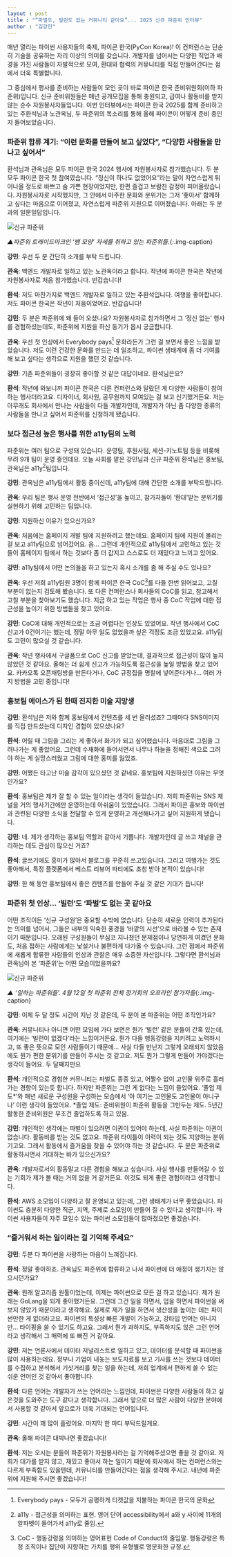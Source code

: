 ```yaml
---
layout : post
title : "“파벌도, 빌런도 없는 커뮤니티 같아요”... 2025 신규 파준위 인터뷰"
author : "김강민"
---
```


매년 열리는 파이썬 사용자들의 축제, 파이콘 한국(PyCon Korea)! 이 컨퍼런스는 단순히 기술을 공유하는 자리 이상의 의미를 갖습니다. 개발자를 넘어서는 다양한 직업과 배경을 가진 사람들이 자발적으로 모여, 환대와 협력의 커뮤니티를 직접 만들어간다는 점에서 더욱 특별합니다.

그 중심에서 행사를 준비하는 사람들이 모인 곳이 바로 파이콘 한국 준비위원회(이하 파준위)입니다. 신규 준비위원들은 매년 공개모집을 통해 충원되고, 급여나 활동비를 받지 않는 순수 자원봉사자들입니다. 이번 인터뷰에서는 파이콘 한국 2025를 함께 준비하고 있는 주환석님과 노관옥님, 두 파준위의 목소리를 통해 올해 파이콘이 어떻게 준비 중인지 들어보았습니다.

### 파준위 합류 계기: “이런 문화를 만들어 보고 싶었다”, “다양한 사람들을 만나고 싶어서”

환석님과 관옥님은 모두 파이콘 한국 2024 행사에 자원봉사자로 참가했습니다. 두 분 모두 파이콘 한국 첫 참여였습니다. “정신이 하나도 없었어요”라는 말이 자연스럽게 튀어나올 정도로 바쁘고 숨 가쁜 현장이었지만, 한편 즐겁고 보람찬 감정이 피어올랐습니다. 자원봉사자로 시작했지만, 그 안에서 마주한 문화와 분위기는 그저 ‘좋아서’ 함께하고 싶다는 마음으로 이어졌고, 자연스럽게 파준위 지원으로 이어졌습니다. 아래는 두 분과의 일문일답입니다.

![신규 파준위](/assets/2025/interview01/001.png)

*▲파준위 트레이드마크인 ‘뱀 모양’ 자세를 취하고 있는 파준위들.*{:.img-caption}

**강민**: 우선 두 분 간단히 소개를 부탁 드립니다.

**관옥**: 백엔드 개발자로 일하고 있는 노관옥이라고 합니다. 작년에 파이콘 한국은 작년에 자원봉사자로 처음 참가했습니다. 반갑습니다!

**환석**: 저도 마찬가지로 백엔드 개발자로 일하고 있는 주환석입니다. 여행을 좋아합니다. 저도 파이콘 한국은 작년이 처음이었어요. 반갑습니다!

**강민**: 두 분은 파준위에 왜 들어 오셨나요? 자원봉사자로 참가하면서 그 ‘정신 없는’ 행사를 경험하셨는데도, 파준위에 지원을 하신 동기가 몹시 궁금합니다.

**관옥**: 우선 첫 인상에서 Everybody pays[^1] 문화라든가 그런 걸 보면서 좋은 느낌을 받았습니다. 저도 이런 건강한 문화를 만드는 데 일조하고, 파이썬 생태계에 좀 더 기여를 해 보고 싶다는 생각으로 지원을 했던 것 같습니다.

[^1]: Everybody pays - 모두가 공평하게 티켓값을 지불하는 파이콘 한국의 문화

**강민**: 기존 파준위들이 굉장히 좋아할 것 같은 대답이네요. 환석님은요?

**환석**: 작년에 와보니까 파이콘 한국은 다른 컨퍼런스와 달랐던 게 다양한 사람들이 참여하는 행사더라고요. 디자이너, 회사원, 공무원까지 모여있는 걸 보고 신기했거든요. 저는 아무래도 회사에서 만나는 사람들이 다들 개발자인데, 개발자가 아닌 좀 다양한 종류의 사람들을 만나고 싶어서 파준위를 신청하게 됐습니다.

### 보다 접근성 높은 행사를 위한 a11y팀의 노력

파준위는 여러 팀으로 구성돼 있습니다. 운영팀, 후원사팀, 세션-키노트팀 등을 비롯해 무려 9개 팀이 운영 중인데요. 오늘 사회를 맡은 강민님과 신규 파준위 환석님은 홍보팀, 관옥님은 a11y[^2]팀입니다.

[^2]: a11y - 접근성을 의미하는 표현. 영어 단어 accessibility에서 a와 y 사이에 11개의 알파벳이 들어가서 a11y로 줄임.

**강민**: 관옥님은 a11y팀에서 활동 중이신데, a11y팀에 대해 간단한 소개를 부탁드립니다.

**관옥**: 우리 팀은 행사 운영 전반에서 ‘접근성’을 높이고, 참가자들이 ‘환대’받는 분위기를 실현하기 위해 고민하는 팀입니다.

**강민**: 지원하신 이유가 있으신가요?

**관옥**: 처음에는 홈페이지 개발 팀에 지원하려고 했는데요. 홈페이지 팀에 지원이 몰리는 걸 보고 a11y팀으로 넘어갔어요. 음… 그런데 개인적으로 a11y팀에서 고민하고 있는 것들이 홈페이지 팀에서 하는 것보다 좀 더 값지고 스스로도 더 재밌다고 느끼고 있어요.

**강민**: a11y팀에서 어떤 논의들을 하고 있는지 혹시 소개를 좀 해 주실 수도 있나요?

**관옥**: 우선 저희 a11y팀원 3명이 함께 파이콘 한국 CoC[^3]를 다들 한번 읽어보고, 고칠 부분이 없는지 검토해 봤습니다. 또 다른 컨퍼런스나 회사들의 CoC를 읽고, 참고해서 고칠 부분을 찾아보기도 했습니다. 지금 하고 있는 작업은 행사 중 CoC 작업에 대한 접근성을 높이기 위한 방법들을 찾고 있어요.

[^3]: CoC - 행동강령을 의미하는 영어표현 Code of Conduct의 줄임말. 행동강령은 특정 조직이나 집단이 지향하는 가치를 행위 유형별로 명문화한 규정.

**강민**: CoC에 대해 개인적으로는 조금 어렵다는 인상도 있었어요. 작년 행사에서 CoC 신고가 0건이기는 했는데, 정말 아무 일도 없었을까 싶은 걱정도 조금 있었고요. a11y팀도 고민이 많으실 것 같습니다.

**관옥**:  작년 행사에서 구글폼으로 CoC 신고를 받았는데, 결과적으로 접근성이 많이 높지 않았던 것 같아요. 올해는 더 쉽게 신고가 가능하도록 접근성을 높일 방법을 찾고 있어요. 카카오톡 오픈채팅방을 만든다거나, CoC 규정집을 명찰에 넣어준다거나… 여러 가지 방법을 고민 중입니다!

### 홍보팀 에이스가 된 한때 진지한 미술 지망생

**강민**: 환석님은 저와 함께 홍보팀에서 컨텐츠를 세 번 올리셨죠? 그때마다 SNS이미지를 직접 만드셨는데 디자인 경험이 있으셨나요?

**환석**: 어릴 때 그림을 그리는 게 좋아서 화가가 되고 싶어했습니다. 마음대로 그림을 그려나가는 게 좋았어요. 그런데 수채화에 들어서면서 나무나 하늘을 정해진 색으로 그려야 하는 게 실망스러웠고 그림에 대한 홍미를 잃었죠.

**강민**: 어쨌든 타고난 미술 감각이 있으셨던 것 같네요. 홍보팀에 지원하셨던 이유는 무엇인가요?

**환석**: 홍보팀은 제가 잘 할 수 있는 일이라는 생각이 들었습니다. 저희 파준위는 SNS 채널을 거의 행사기간에만 운영하는데 아쉬움이 있었습니다. 그래서 파이콘 홍보와 파이썬과 관련된 다양한 소식을 전달할 수 있게 운영하고 개선해나가고 싶어 지원하게 됐습니다.

**강민**: 네. 제가 생각하는 홍보팀 역할과 같아서 기쁩니다. 개발자인데 글 쓰고 채널을 관리하는 데도 관심이 많으신 거죠?

**환석**: 글쓰기에도 흥미가 많아서 블로그를 꾸준히 쓰고있습니다. 그리고 여행가는 것도 좋아해서, 특정 플랫폼에서 베스트 리뷰어 파티에도 초청 받아 본적이 있습니다!

**강민**: 한 해 동안 홍보팀에서 좋은 컨텐츠를 만들어 주실 것 같은 기대가 듭니다!

### 파준위 첫 인상… ‘빌런’도 ‘파벌’도 없는 곳 같아요

어떤 조직이든 ‘신규 구성원’은 중요할 수밖에 없습니다. 단순히 새로운 인력이 추가된다는 의미를 넘어서, 그들은 내부의 익숙한 풍경을 ‘바깥의 시선’으로 바라볼 수 있는 존재이기 때문입니다. 오래된 구성원들이 무심코 지나쳤던 문제점이나 당연하게 여겼던 문화도, 처음 접하는 사람에게는 낯설거나 불편하게 다가올 수 있습니다. 그런 점에서 파준위에 새롭게 합류한 사람들의 인상과 관찰은 매우 소중한 자산입니다. 그렇다면 환석님과 관옥님이 본 ‘파준위’는 어떤 모습이었을까요?

![신규 파준위](/assets/2025/interview01/002.png)

*▲ ‘일하는 파준위들’. 4월 12일 첫 파준위 전체 정기회의 오프라인 참가자들*{:.img-caption}

**강민**: 이제 두 달 정도 시간이 지난 것 같은데, 두 분이 본 파준위는 어떤 조직인가요?

**관옥**: 커뮤니티나 아니면 어떤 모임에 가다 보면은 뭔가 ‘빌런’ 같은 분들이 간혹 있는데, 여기에는 ‘빌런이 없겠다’라는 느낌이거든요. 뭔가 다들 행동강령을 지키려고 노력하시고, 또 좋은 뜻으로 모인 사람들이기 때문에… 사실 다들 만난지 그렇게 오래되지 않았음에도 뭔가 편한 분위기를 만들어 주시는 것 같고요. 저도 뭔가 그렇게 만들어 가야겠다는 생각이 들어요. 두 달째지만요

**환석**: 개인적으로 경험한 커뮤니티는 파벌도 종종 있고, 어쩔수 없이 고인물 위주로 흘러가는 경향이 있는듯 합니다. 하지만 파준위는 그런 게 없다는 느낌이 들었어요. ‘졸업 제도*’와 매년 새로운 구성원을 구성하는 모습에서 ‘아 여기는 고인물도 고인물이 아니구나’ 이런 생각이 들었어요.
*졸업 제도: 준비위원이 파준위 활동을 그만두는 제도. 5년간 활동한 준비위원은 무조건 졸업하도록 하고 있음.

**강민**: 개인적인 생각에는 파벌이 있으려면 이권이 있어야 하는데, 사실 파준위는 이권이 없습니다. 활동비를 받는 것도 없고요. 파준위 타이틀이 이력이 되는 것도 지양하는 분위기고요. 그래서 활동에서 즐거움을 찾을 수 있어야 하는 것 같습니다. 두 분은 파준위로 활동하시면서 기대하는 바가 있으신가요?

**관옥**: 개발자로서의 활동말고 다른 경험을 해보고 싶습니다. 사실 행사를 만들어갈 수 있는 기회가 제가 볼 때는 거의 없을 거 같거든요. 이것도 되게 좋은 경험이라고 생각합니다.

**환석**: AWS 소모임이 다양하고 잘 운영되고 있는데, 그런 생태계가 너무 좋았습니다. 파이썬도 충분히 다양한 직군, 지역, 주제로 소모임이 만들어 질 수 있다고 생각합니다. 파이썬 사용자들이 자주 모일수 있는 파이썬 소모임들이 많아졌으면 좋겠습니다.

### “즐거워서 하는 일이라는 걸 기억해 주세요”

**강민**: 두분 다 파이썬을 사랑하는 마음이 느껴집니다.

**환석**: 정말 좋아하죠. 관옥님도 파준위에 합류하고 나서 파이썬에 더 애정이 생기지는 않으시던가요?

**관옥**: 원래 알고리즘 원툴이었는데, 이제는 파이썬으로 모든 걸 하고 있습니다. 제가 원래는 GoLang을 되게 좋아했거든요. 그런데 그건 일을 하면서, 업을 하면서 파이썬을 써보지 않았기 때문이라고 생각해요. 실제로 제가 일을 하면서 생산성을 높이는 데는 파이썬만한 게 없더라고요. 파이썬의 특성상 빠른 개발이 가능하고, 강타입 언어는 아니지만… 타이핑을 쓸 수 있기도 하고요. 그래서 뭔가 과하지도, 부족하지도 않은 그런 언어라고 생각해서 그 매력에 또 빠진 거 같아요.

**강민**: 저는 언론사에서 데이터 저널리스트로 일하고 있고, 데이터를 분석할 때 파이썬을 많이 사용하는데요. 정부나 기업이 내놓는 보도자료를 보고 기사를 쓰는 것보다 데이터를 수집하고 분석해서 기삿거리를 찾는 일을 하는데, 저희 업계에서 편하게 쓸 수 있는 쉬운 언어인 것 같아서 좋아합니다.

**환석**: 다른 언어는 개발자가 쓰는 언어라는 느낌인데, 파이썬은 다양한 사람들이 하고 싶은것을 도와주는 도구 같다고 생각합니다. 그래서 앞으로 더 많은 사람이 다양한 분야에서 사용할 것 같아서 앞으로가 더욱 기대되는 언어입니다.

**강민**: 시간이 꽤 많이 흘렀어요. 마지막 한 마디 부탁드릴게요.

**관옥**: 올해 파이콘 대박나면 좋겠습니다!

**환석**: 저는 오시는 분들이 파준위가 자원봉사라는 걸 기억해주셨으면 좋을 것 같아요. 저희가 대가를 받지 않고, 재밌고 좋아서 하는 일이기 때문에 회사에서 하는 컨퍼런스와는 다르게 부족함도 있을텐데, 커뮤니티를 만들어간다는 점을 생각해 주시고. 내년에 파준위에 지원해 주시면 좋겠습니다!
